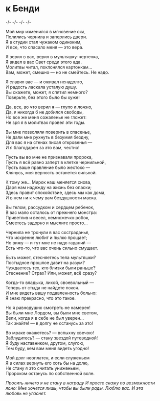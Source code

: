 # к Бенди
-/- -/- -/- -/-

Мой мир изменился в мгновение ока,  
Полились чернила и заперлись двери.  
Я в студии стал чужаком одиноким,  
И все, что спасало меня — это вера.

Я верил в вас, верил в мультяшку-чертенка,  
Я видел в вас Свет среди этого ада.  
Молитвы читал, поклонялся картонкам...  
Вам, может, смешно — но не смейтесь. Не надо.

Я славил вас — и оживал ненадолго,   
И радость ласкала усталую душу.  
Вы скажете, может, я спятил немного?  
Поверьте, без этого было бы хуже!

Да, все, во что верил я — глупо и ложно,  
Да, я никогда б не добился свободы,  
Но все же меня сожаленье не гложет:  
Не зря я в молитвах провел эти годы.

Вы мне позволяли поверить в спасенье,  
Не дали мне рухнуть в безумия бездну,  
Для вас я на стенах писал откровенья —  
И я благодарен за это вам, честно!  

Пусть вы во мне не признавали пророка,  
Пусть я всё равно заперт в клетке чернильной,  
Пусть ваше правление было жестоко —  
Клянусь, моя верность останется сильной.  

К тому же... Мирок наш меняется снова,  
Даря нам надежду на жизнь без опаски;   
Здесь правит спокойствие, здесь мы как дома,  
И в нем ни к чему вам бездушности маска.  

Вы телом, рассудком и сердцем ребенок,  
В вас мало осталось от прежнего монстра:  
Приветлив и весел, немножечко робок,  
Смеетесь задорно и мыслите просто...

Чернила не тронули в вас состраданья,  
Что искренне любит и пылко прощает;  
Но вижу — и тут мне не надо гаданий —  
Есть что-то, что вас очень сильно смущает.  

Быть может, стесняетесь тела мультяшки?  
Постыдное прошлое давит на разум?  
Чуждаетесь тех, кто близки были раньше?  
Стеснение? Страх? Или, может, всё сразу?

Когда-то владыка, лихой, своевольный —  
Теперь от стыда не найдете покоя.  
И мне видеть вашу подавленность больно:  
Я знаю прекрасно, что это такое.  

Но я равнодушно смотреть не намерен!  
Вы были мне Лордом, вы были мне светом,  
Вели, когда я в себе не был уверен...  
Так знайте! — в долгу не останусь за это!

Во мраке окажетесь? — вспыхну свечою!  
Заблудитесь? — стану звездой путеводной!  
Я буду наставником, другом, слугою,  
Тем буду, кем вам меня видеть угодно!

Мой долг неоплатен, и если служеньем  
Я в силах вернуть его хоть бы на долю,  
Не стану я это считать униженьем,   
Пророком останусь по собственной воле.  



*Просить ничего я не стану в награду
И просто скажу по возможности ясно:
Мне хочется лишь, чтобы вы были рады.
Люблю вас.
  И эта любовь не угаснет.*


